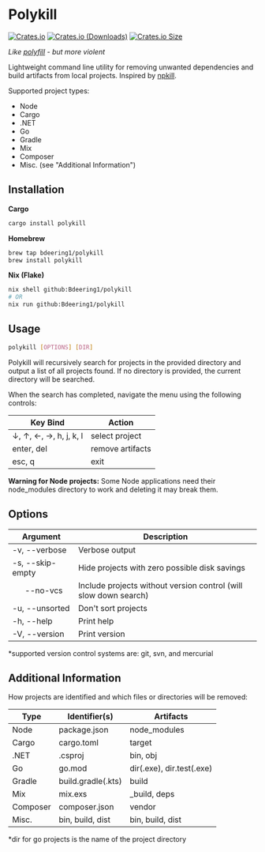 # Polykill

[![Crates.io](https://img.shields.io/crates/v/polykill?style=flat-square&color=peru)](https://crates.io/crates/polykill)
[![Crates.io (Downloads)](https://img.shields.io/crates/d/polykill?style=flat-square&color=mediumseagreen)](https://crates.io/crates/polykill)
[![Crates.io Size](https://img.shields.io/crates/size/polykill?style=flat-square&color=steelblue)](https://crates.io/crates/polykill)

*Like [polyfill](https://developer.mozilla.org/en-US/docs/Glossary/Polyfill) - but more violent*

Lightweight command line utility for removing unwanted dependencies and build artifacts from local projects. Inspired by [npkill](https://www.npmjs.com/package/npkill).

Supported project types:
- Node
- Cargo
- .NET
- Go
- Gradle
- Mix
- Composer
- Misc. (see "Additional Information")

## Installation

**Cargo**
```sh
cargo install polykill
```

**Homebrew**
```sh
brew tap bdeering1/polykill
brew install polykill
```

**Nix (Flake)**

```sh
nix shell github:Bdeering1/polykill
# OR
nix run github:Bdeering1/polykill
```

## Usage

```sh
polykill [OPTIONS] [DIR]
```

Polykill will recursively search for projects in the provided directory and output a list of all projects found. If no directory is provided, the current directory will be searched.

When the search has completed, navigate the menu using the following controls:

| Key Bind   | Action           |
| ---------- | ---------------- |
| ↓, ↑, ←, →, h, j, k, l | select project |
| enter, del | remove artifacts |
| esc, q     | exit             |

**Warning for Node projects:** Some Node applications need their node_modules directory to work and deleting it may break them.

## Options

| Argument         | Description                                   |
| ---------------- | --------------------------------------------- |
| -v, --verbose    | Verbose output                                |
| -s, --skip-empty | Hide projects with zero possible disk savings |
| &nbsp;&nbsp;&nbsp;&nbsp;&nbsp;&nbsp;--no-vcs | Include projects without version control (will slow down search) |
| -u, --unsorted   | Don't sort projects                           |
| -h, --help       | Print help                                    |
| -V, --version    | Print version                                 |

*supported version control systems are: git, svn, and mercurial

## Additional Information

How projects are identified and which files or directories will be removed:

| Type      | Identifier(s)      | Artifacts        |
| --------- | ------------------ | ---------------- |
| Node      | package.json       | node_modules     |
| Cargo     | cargo.toml         | target           |
| .NET      | .csproj            | bin, obj         |
| Go        | go.mod             | dir(.exe), dir.test(.exe) |
| Gradle    | build.gradle(.kts) | build            |
| Mix       | mix.exs            | _build, deps     |
| Composer  | composer.json      | vendor           |
| Misc.     | bin, build, dist   | bin, build, dist |

*dir for go projects is the name of the project directory
